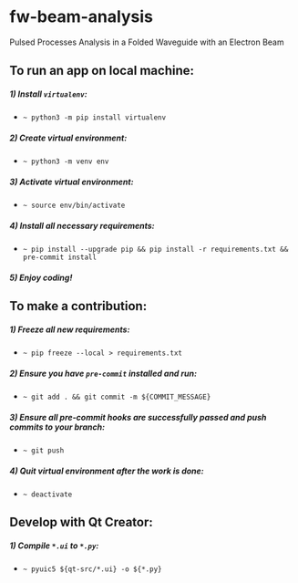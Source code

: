 # fw-beam-analysis
Pulsed Processes Analysis in a Folded Waveguide with an Electron Beam

## To run an app on local machine:
##### 1) Install `virtualenv`:
* `~ python3 -m pip install virtualenv`
##### 2) Create virtual environment:
* `~ python3 -m venv env`
##### 3) Activate virtual environment:
* `~ source env/bin/activate`
##### 4) Install all necessary requirements:
* `~ pip install --upgrade pip && pip install -r requirements.txt && pre-commit install`
##### 5) Enjoy coding!

## To make a contribution:
##### 1) Freeze all new requirements:
* `~ pip freeze --local > requirements.txt`
##### 2) Ensure you have `pre-commit` installed and run:
* `~ git add . && git commit -m ${COMMIT_MESSAGE}`
##### 3) Ensure all pre-commit hooks are successfully passed and push commits to your branch:
* `~ git push`
##### 4) Quit virtual environment after the work is done:
* `~ deactivate`

## Develop with Qt Creator:
##### 1) Compile `*.ui` to `*.py`:
* `~ pyuic5 ${qt-src/*.ui} -o ${*.py}`
